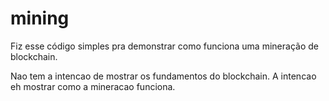 # mining
Fiz esse código simples pra demonstrar como funciona uma mineração de blockchain.

Nao tem a intencao de mostrar os fundamentos do blockchain. A intencao eh mostrar
como a mineracao funciona.
